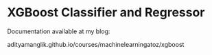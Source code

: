 # XGBoost Classifier and Regressor

Documentation available at my blog:

adityamanglik.github.io/courses/machinelearningatoz/xgboost
